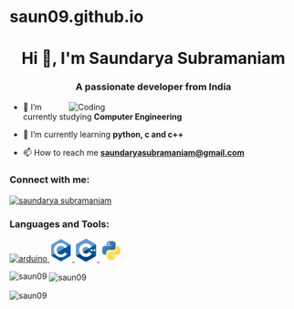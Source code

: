 # saun09.github.io
 
<h1 align="center">Hi 👋, I'm Saundarya Subramaniam</h1>
<h3 align="center">A passionate developer from India</h3>

<img align="right" alt="Coding" width="400" src="https://cdn.dribbble.com/users/2149796/screenshots/18907911/media/f5bba56d8feb7031032daef3bda7b3e8.png?resize=400x300&vertical=center">

- 🔭 I’m currently studying **Computer Engineering**
  
- 🌱 I’m currently learning **python, c and c++**

- 📫 How to reach me **saundaryasubramaniam@gmail.com**

<h3 align="left">Connect with me:</h3>
<p align="left">
<a href="https://linkedin.com/in/saundarya subramaniam" target="blank"><img align="center" src="https://raw.githubusercontent.com/rahuldkjain/github-profile-readme-generator/master/src/images/icons/Social/linked-in-alt.svg" alt="saundarya subramaniam" height="30" width="40" /></a>
</p>

<h3 align="left">Languages and Tools:</h3>
<p align="left"> <a href="https://www.arduino.cc/" target="_blank" rel="noreferrer"> <img src="https://cdn.worldvectorlogo.com/logos/arduino-1.svg" alt="arduino" width="40" height="40"/> </a> <a href="https://www.cprogramming.com/" target="_blank" rel="noreferrer"> <img src="https://raw.githubusercontent.com/devicons/devicon/master/icons/c/c-original.svg" alt="c" width="40" height="40"/> </a> <a href="https://www.w3schools.com/cpp/" target="_blank" rel="noreferrer"> <img src="https://raw.githubusercontent.com/devicons/devicon/master/icons/cplusplus/cplusplus-original.svg" alt="cplusplus" width="40" height="40"/> </a> <a href="https://www.python.org" target="_blank" rel="noreferrer"> <img src="https://raw.githubusercontent.com/devicons/devicon/master/icons/python/python-original.svg" alt="python" width="40" height="40"/> </a> </p>

<p><img align="left" src="https://github-readme-stats.vercel.app/api/top-langs?username=saun09&show_icons=true&locale=en&layout=compact" alt="saun09" /></p>

<p>&nbsp;<img align="center" src="https://github-readme-stats.vercel.app/api?username=saun09&show_icons=true&locale=en" alt="saun09" /></p>

<p><img align="center" src="https://github-readme-streak-stats.herokuapp.com/?user=saun09&" alt="saun09" /></p>
